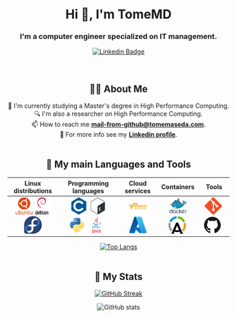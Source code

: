 <div id="content" align="center">

<div id="header" align="center">
    <h1 align="center">Hi 👋, I'm TomeMD</h1>
    <h3 align="center">I'm a computer engineer specialized on IT management. </h3>
</div>

<div id="badges" align="center">
    <a href="https://www.linkedin.com/in/tome-maseda-dorado/?locale=en_US" target="_blank">
        <img src="https://img.shields.io/badge/Linkedin-tome--maseda--dorado-blue"
            alt="Linkedin Badge" />
    </a>
</div>
<br><br>
    
## 👨‍💻 About Me

📖 I'm currently studying a Master's degree in High Performance Computing.<br>
🔍 I'm also a researcher on High Performance Computing.<br>
📫 How to reach me **mail-from-github@tomemaseda.com**.<br>
📲 For more info see my  **[Linkedin profile](https://www.linkedin.com/in/tome-maseda-dorado/?locale=en_US)**.
<br><br>
    

## 🔨 My main Languages and Tools

|                     Linux distributions                      |                    Programming languages                     |                        Cloud services                        |                          Containers                          |                            Tools                             |
| :----------------------------------------------------------: | :----------------------------------------------------------: | :----------------------------------------------------------: | :----------------------------------------------------------: | :----------------------------------------------------------: |
| <img src="./img/ubuntu.svg" title="Ubuntu"  alt="Ubuntu" width="40" height="40"/><img src="./img/debian.svg" title="Debian"  alt="Debian" width="40" height="40"/><img src="./img/fedora.svg" title="Fedora"  alt="Fedora" width="40" height="40"/> | <img src="./img/c.svg" title="C"  alt="C" width="40" height="40"/>&nbsp;<img src="./img/bash.svg" title="Bash" alt="Bash" width="40" height="40"/><img src="./img/python.svg" title="Python" alt="Python" width="40" height="40"/>&nbsp;<img src="./img/java.svg" title="Java" alt="Java" width="40" height="40"/>&nbsp;&nbsp; | <img src="./img/aws.svg" title="AWS" alt="AWS" width="40" height="40"/><img src="./img/azure.svg" title="Azure" alt="Azure" width="40" height="40"/> | <img src="./img/docker.svg" title="Docker" alt="Docker" width="40" height="40"/> <img src="./img/apptainer.png" title="Apptainer" alt="Apptainer" width="40" height="40"/>&nbsp; | <img src="./img/git.svg" title="Git" alt="Git" width="40" height="40"/>&nbsp;<img src="./img/github.svg" title="GitHub" alt="GitHub" width="40" height="40"/>        &nbsp; |

[![Top Langs](https://github-readme-stats.vercel.app/api/top-langs/?username=TomeMD&theme=transparent)](https://github.com/anuraghazra/github-readme-stats)
<br><br>

## 🏅 My Stats

[![GitHub Streak](https://streak-stats.demolab.com?user=TomeMD&theme=transparent&border_radius=20&date_format=M%20j%5B%2C%20Y%5D)](https://git.io/streak-stats)

![GitHub stats](https://github-readme-stats.vercel.app/api?username=TomeMD&show_icons=true&theme=transparent)

</div>
